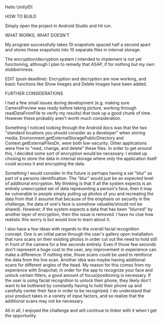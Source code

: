 Hello UnifyID!

HOW TO BUILD

Simply open the project in Android Studio and hit run.

WHAT WORKS, WHAT DOESN'T

My program successfully takes 10 snapshots spaced half a second apart and stores these snapshots into 10 separate files in internal storage.

The encryption/decryption system I intended to implement is not yet functioning, although I plan to remedy that ASAP, if for nothing but my own stubbornness.

EDIT (post-deadline): Encryption and decryption are now working, and basic functions like Show Images and Delete Images have been added.

FURTHER CONSIDERATIONS

I had a few small issues during development (e.g. making sure CameraPreview was ready before taking picture, working through readDataFromFile to verify my results) that took up a good chunk of time. However these probably aren't worth much consideration.

Something I noticed looking through the Android docs was that the two "standard locations you should consider as a developer" when storing media, Environment.getExternalStoragePublicDirectory and Context.getExternalFilesDir, were both low-security. Other applications were free to "read, change, and delete" these files. In order to get around this, I decided some sort of encryption would be necessary. I ended up chosing to store the data in internal storage where only the application itself could access it and encrypting the data.

Something I would consider in the future is perhaps having a set "blur" as part of a persons identification. The "blur" would just be an expected level of additional encryption. My thinking is that if all the system expects is an entirely unencrypted set of data representing a person's face, then it may be vulnerable to people simply pulling up photos of you and recreating the data from that (I assume that because of the emphasis on security in the challenge, the data of one's face is somehow valuable/should not be shared). However, if the system expects a data that has been "blurred" by another layer of encryption, then this issue is removed. I have no clue how realistic this worry is but would love to learn about it.

I also have a few ideas with regards to the overall facial recognition concept. One is an initial parse through the user's gallery upon installation that runs scans on their existing photos in order cut out the need to hold still in front of the camera for a few seconds entirely. Even if those few seconds don't represent a huge cost to the user, any improvement in experience can make a difference. If nothing else, those scans could be used to reinforce the data from the live scan. Another idea was maybe having additional scans for different angles of the head. My reason for this comes from my experience with Snapchat; in order for the app to recognize your face and unlock certain filters, a good amount of focus/positioning is necessary. If the user is using facial recognition to unlock their phone, they likely don't want to be bothered by constantly having to hold their phone up and carefully center their face in order to be recognized. I do understand that your product takes in a variety of input factors, and so realize that the additional scans may not be necessary.

All in all, I enjoyed the challenge and will continue to tinker with it when I get the opportunity.
